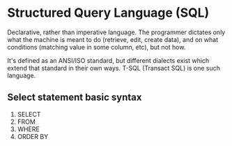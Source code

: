 # Structured Query Language (SQL)
Declarative, rather than imperative language. The programmer dictates only what
the machine is meant to do (retrieve, edit, create data), and on what
conditions (matching value in some column, etc), but not how.

It's defined as an ANSI/ISO standard, but different dialects exist which extend
that standard in their own ways. T-SQL (Transact SQL) is one such language.

## Select statement basic syntax
1. SELECT
2. FROM
3. WHERE
4. ORDER BY
